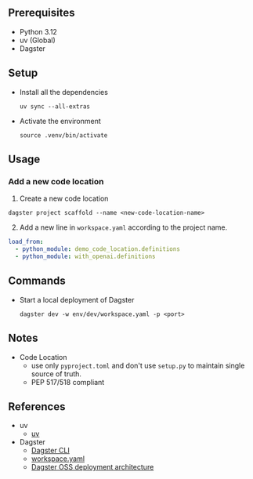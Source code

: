 ## Prerequisites

- Python 3.12
- uv (Global)
- Dagster

## Setup

- Install all the dependencies

    ```shell
    uv sync --all-extras
    ```

- Activate the environment

    ```shell
    source .venv/bin/activate
    ```

## Usage

### Add a new code location

1. Create a new code location

  ```shell
  dagster project scaffold --name <new-code-location-name>
  ```

2. Add a new line in `workspace.yaml` according to the project name.

  ```yaml
  load_from:
    - python_module: demo_code_location.definitions
    - python_module: with_openai.definitions
  ```

## Commands

- Start a local deployment of Dagster

    ```shell
    dagster dev -w env/dev/workspace.yaml -p <port>
    ```

## Notes

- Code Location
    - use only `pyproject.toml` and don't use `setup.py` to maintain single source of truth.
    - PEP 517/518 compliant

## References

- uv
    - [uv](https://docs.astral.sh/uv/)
- Dagster
    - [Dagster CLI](https://docs.dagster.io/api/dagster/cli#dagster-project)
    - [workspace.yaml](https://docs.dagster.io/deployment/code-locations/workspace-yaml)
    - [Dagster OSS deployment architecture](https://docs.dagster.io/deployment/oss/oss-deployment-architecture)

